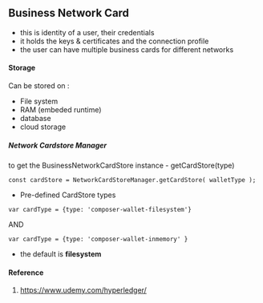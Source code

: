 ## Business Network Card

- this is identity of a user, their credentials
- it holds the keys & certificates and the connection profile
- the user can have multiple business cards for different networks

#### Storage 
Can be stored on :
- File system 
- RAM (embeded runtime)
- database
- cloud storage

##### Network Cardstore Manager 
to get the BusinessNetworkCardStore instance - getCardStore(type)

```
const cardStore = NetworkCardStoreManager.getCardStore( walletType );
```
- Pre-defined CardStore types
```
var cardType = {type: 'composer-wallet-filesystem'}
```
AND 
``` 
var cardType = {type: 'composer-wallet-inmemory' }
```
- the default is __filesystem__


#### Reference 
1. https://www.udemy.com/hyperledger/